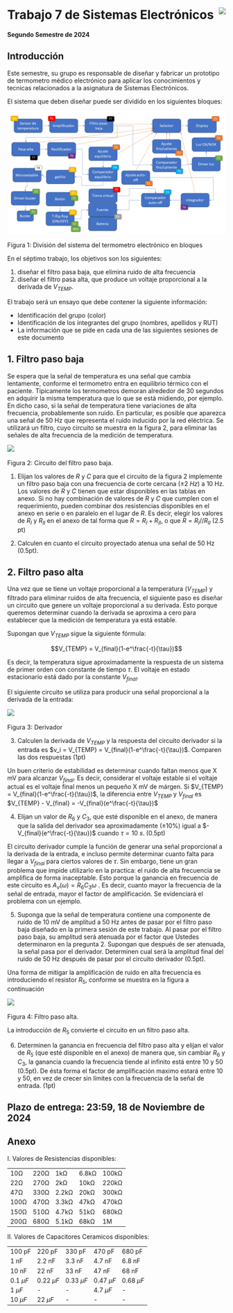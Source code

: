 # <img src="https://julianodb.github.io/SISTEMAS_ELECTRONICOS_PARA_INGENIERIA_BIOMEDICA/img/logo_fing.png?raw=true" align="right" height="45"> Trabajo 7 de Sistemas Electrónicos

#### Segundo Semestre de 2024

## Introducción

Este semestre, su grupo es responsable de diseñar y fabricar un prototipo de termometro médico electrónico para aplicar los conocimientos y tecnicas relacionados a la asignatura de Sistemas Electrónicos. 

El sistema que deben diseñar puede ser dividido en los siguientes bloques:

![TX](../img/TX.png)

Figura 1: División del sistema del termometro electrónico en bloques

En el séptimo trabajo, los objetivos son los siguientes:

1. diseñar el filtro pasa baja, que elimina ruido de alta frecuencia
1. diseñar el filtro pasa alta, que produce un voltaje proporcional a la derivada de $V_{TEMP}$.

El trabajo será un ensayo que debe contener la siguiente información:

- Identificación del grupo (color)
- Identificación de los integrantes del grupo (nombres, apellidos y RUT)
- La información que se pide en cada una de las siguientes sesiones de este documento

## 1. Filtro paso baja

Se espera que la señal de temperatura es una señal que cambia lentamente, conforme el termometro entra en equilibrio térmico con el paciente. Tipicamente los termometros demoran alrededor de 30 segundos en adquirir la misma temperatura que lo que se está midiendo, por ejemplo. En dicho caso, si la señal de temperatura tiene variaciones de alta frecuencia, probablemente son ruido. En particular, es posible que aparezca una señal de 50 Hz que representa el ruido inducido por la red eléctrica. Se utilizará un filtro, cuyo circuito se muestra en la figura 2, para eliminar las señales de alta frecuencia de la medición de temperatura.

<img src="https://julianodb.github.io/electronic_circuits_diagrams/sallen_key_low_2_samevalues.png" width="350">

Figura 2: Circuito del filtro paso baja.

1. Elijan los valores de $R$ y $C$ para que el circuito de la figura 2 implemente un filtro paso baja con una frecuencia de corte cercana ($\pm 2\ Hz$) a 10 Hz. Los valores de $R$ y $C$ tienen que estar disponibles en las tablas en anexo. Si no hay combinación de valores de $R$ y $C$ que cumplen con el requerimiento, pueden combinar dos resistencias disponibles en el anexo en serie o en paralelo en el lugar de $R$. Es decir, elegir los valores de $R_I$ y $R_{II}$ en el anexo de tal forma que $R = R_I + R_{II}$, o que $R = R_I // R_{II}$ (2.5 pt)

2. Calculen en cuanto el circuito proyectado atenua una señal de 50 Hz (0.5pt).

## 2. Filtro paso alta

Una vez que se tiene un voltaje proporcional a la temperatura ($V_{TEMP}$) y filtrado para eliminar ruidos de alta frecuencia, el siguiente paso es diseñar un circuito que genere un voltaje proporcional a su derivada. Esto porque queremos determinar cuando la derivada se aproxima a cero para establecer que la medición de temperatura ya está estable.

Supongan que $V_{TEMP}$ sigue la siguiente fórmula:

$$V_{TEMP} = V_{final}(1-e^\frac{-t}{\tau})$$

Es decir, la temperatura sigue aproximadamente la respuesta de un sistema de primer orden con constante de tiempo $\tau$. El voltaje en estado estacionario está dado por la constante $V_{final}$.

El siguiente circuito se utiliza para producir una señal proporcional a la derivada de la entrada:

<img src="https://julianodb.github.io/electronic_circuits_diagrams/differentiator.png" width="350">

Figura 3: Derivador

3. Calculen la derivada de $V_{TEMP}$ y la respuesta del circuito derivador si la entrada es $v_i = V_{TEMP} = V_{final}(1-e^\frac{-t}{\tau})$. Comparen las dos respuestas (1pt)

Un buen criterio de estabilidad es determinar cuando faltan menos que X mV para alcanzar $V_{final}$. Es decir, considerar el voltaje estable si el voltaje actual es el voltaje final menos un pequeño X mV de márgen. Si $V_{TEMP} = V_{final}(1-e^\frac{-t}{\tau})$, la diferencia entre $V_{TEMP}$ y $V_{final}$ es $V_{TEMP} - V_{final} = -V_{final}(e^\frac{-t}{\tau})$

4. Elijan un valor de $R_6$ y $C_3$, que esté disponible en el anexo, de manera que la salida del derivador sea aproximadamente ($\pm 10$%) igual a  $-V_{final}(e^\frac{-t}{\tau})$ cuando $\tau = 10\ s$. (0.5pt)

El circuito derivador cumple la función de generar una señal proporcional a la derivada de la entrada, e incluso permite determinar cuanto falta para llegar a $V_{final}$ para ciertos valores de $\tau$. Sin embargo, tiene un gran problema que impide utilizarlo en la practica: el ruido de alta frecuencia se amplifica de forma inaceptable. Esto porque la ganancia en frecuencia de este circuito es $A_v(\omega) = R_6 C_3 \omega$ .  Es decir, cuanto mayor la frecuencia de la señal de entrada, mayor el factor de amplificación. Se evidenciará el problema con un ejemplo.

5. Suponga que la señal de temperatura contiene una componente de ruído de 10 mV de amplitud a 50 Hz antes de pasar por el filtro paso baja diseñado en la primera sesión de este trabajo. Al pasar por el filtro paso baja, su amplitud será atenuada por el factor que Ustedes determinaron en la pregunta 2. Supongan que después de ser atenuada, la señal pasa por el derivador. Determinen cual será la amplitud final del ruido de 50 Hz después de pasar por el circuito derivador (0.5pt).

Una forma de mitigar la amplificación de ruido en alta frecuencia es introduciendo el resistor $R_5$, conforme se muestra en la figura a continuación

<img src="https://julianodb.github.io/electronic_circuits_diagrams/active_high_pass2.png" width="350">

Figura 4: Filtro paso alta.

La introducción de $R_5$ convierte el circuito en un filtro paso alta.

6. Determinen la ganancia en frecuencia del filtro paso alta y elijan el valor de $R_5$ (que esté disponible en el anexo) de manera que, sin cambiar $R_6$ y $C_3$, la ganancia cuando la frecuencia tiende al infinito está entre 10 y 50 (0.5pt). De ésta forma el factor de amplificación maximo estará entre 10 y 50, en vez de crecer sin límites con la frecuencia de la señal de entrada. (1pt)

## Plazo de entrega: 23:59, 18 de Noviembre de 2024

## Anexo

I. Valores de Resistencias disponibles:

|   |  |        |       |  |
|------|------|-----------|------------|-------|
| 10Ω  | 220Ω | 1kΩ       | 6.8kΩ      | 100kΩ |
| 22Ω  | 270Ω | 2kΩ       | 10kΩ       | 220kΩ |
| 47Ω  | 330Ω | 2.2kΩ     | 20kΩ       | 300kΩ |
| 100Ω | 470Ω | 3.3kΩ     | 47kΩ       | 470kΩ |
| 150Ω | 510Ω | 4.7kΩ     | 51kΩ       | 680kΩ |
| 200Ω | 680Ω | 5.1kΩ     | 68kΩ       | 1M    |

II. Valores de Capacitores Ceramicos disponibles:

|   |  |        |       |  |
|------|------|-----------|------------|-------|
| 100 pF  | 220 pF | 330 pF | 470 pF | 680 pF |
| 1 nF  | 2.2 nF | 3.3 nF | 4.7 nF | 6.8 nF |
| 10 nF  | 22 nF | 33 nF | 47 nF | 68 nF |
| $0.1\ \mu F$  | $0.22\ \mu F$ | $0.33\ \mu F$| $0.47\ \mu F$ | $0.68\ \mu F$ |
| $1\ \mu F$  | - | - | $4.7\ \mu F$ | - |
| $10\ \mu F$  | $22\ \mu F$ | - | - | - |
